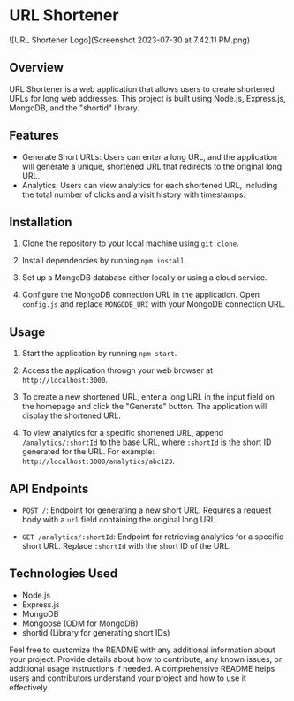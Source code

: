 # URL Shortener

![URL Shortener Logo](Screenshot 2023-07-30 at 7.42.11 PM.png)

## Overview

URL Shortener is a web application that allows users to create shortened URLs for long web addresses. This project is built using Node.js, Express.js, MongoDB, and the "shortid" library.

## Features

- Generate Short URLs: Users can enter a long URL, and the application will generate a unique, shortened URL that redirects to the original long URL.
- Analytics: Users can view analytics for each shortened URL, including the total number of clicks and a visit history with timestamps.

## Installation

1. Clone the repository to your local machine using `git clone`.

2. Install dependencies by running `npm install`.

3. Set up a MongoDB database either locally or using a cloud service.

4. Configure the MongoDB connection URL in the application. Open `config.js` and replace `MONGODB_URI` with your MongoDB connection URL.

## Usage

1. Start the application by running `npm start`.

2. Access the application through your web browser at `http://localhost:3000`.

3. To create a new shortened URL, enter a long URL in the input field on the homepage and click the "Generate" button. The application will display the shortened URL.

4. To view analytics for a specific shortened URL, append `/analytics/:shortId` to the base URL, where `:shortId` is the short ID generated for the URL. For example: `http://localhost:3000/analytics/abc123`.

## API Endpoints

- `POST /`: Endpoint for generating a new short URL. Requires a request body with a `url` field containing the original long URL.

- `GET /analytics/:shortId`: Endpoint for retrieving analytics for a specific short URL. Replace `:shortId` with the short ID of the URL.

## Technologies Used

- Node.js
- Express.js
- MongoDB
- Mongoose (ODM for MongoDB)
- shortid (Library for generating short IDs)

Feel free to customize the README with any additional information about your project. Provide details about how to contribute, any known issues, or additional usage instructions if needed. A comprehensive README helps users and contributors understand your project and how to use it effectively.
